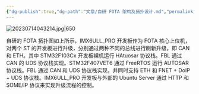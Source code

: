 ```yaml
---
{"dg-publish":true,"dg-path":"文章/自研 FOTA 架构及拓扑设计.md","permalink":"/文章/自研 FOTA 架构及拓扑设计/","dgEnableSearch":"true","created":"2023-07-14T18:48:23.000+08:00","updated":"2023-11-20T13:56:45.749+08:00"}
---
```



![20230714043214.jpg|650](/img/user/0.Asset/resource/20230714043214.jpg)

自研的 FOTA 拓扑图如上所示，IMX6ULL_PRO 开发板作为 FOTA 核心上位机，对两个 ST 的开发板进行升级，分别通过两种不同的总线进行刷新升级，即 CAN 和 ETH。其中 STM32F103Cx 开发板裸机运行 HAtuosar 协议栈。FBL 通过 CAN 的 UDS 协议栈实现。STM32F407VET6 通过 FreeRTOS 运行 AUTOSAR 协议栈。FBL 通过 CAN 和 UDS 协议栈实现，并同时支持 ETH 和 FNET + DoIP + UDS 协议栈。IMX6ULL_PRO 开发板与外部的 Ubuntu Server 通过 HTTP 和 SOME/IP 协议来实现升级流程的控制。